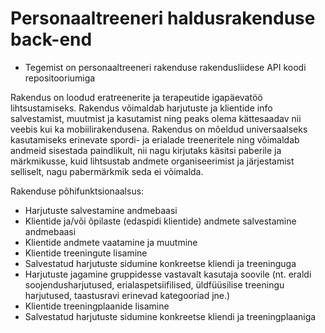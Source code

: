 # Personaaltreeneri haldusrakenduse back-end

- Tegemist on personaaltreeneri rakenduse rakendusliidese API koodi repositooriumiga

Rakendus on loodud eratreenerite ja terapeutide igapäevatöö lihtsustamiseks. Rakendus võimaldab harjutuste ja klientide info salvestamist, muutmist ja kasutamist ning peaks olema kättesaadav nii veebis kui ka mobiilirakendusena. Rakendus on mõeldud universaalseks kasutamiseks erinevate spordi- ja erialade treeneritele ning võimaldab andmeid sisestada paindlikult, nii nagu kirjutaks käsitsi paberile ja märkmikusse, kuid lihtsustab andmete organiseerimist ja järjestamist selliselt, nagu pabermärkmik seda ei võimalda.

Rakenduse põhifunktsionaalsus:

- Harjutuste salvestamine andmebaasi
- Klientide ja/või õpilaste (edaspidi klientide) andmete salvestamine andmebaasi
- Klientide andmete vaatamine ja muutmine
- Klientide treeningute lisamine
- Salvestatud harjutuste sidumine konkreetse kliendi ja treeninguga
- Harjutuste jagamine gruppidesse vastavalt kasutaja soovile (nt. eraldi soojendusharjutused, erialaspetsiifilised, üldfüüsilise treeningu harjutused, taastusravi erinevad kategooriad jne.)
- Klientide treeningplaanide lisamine
- Salvestatud harjutuste sidumine konkreetse kliendi ja treeningplaaniga


